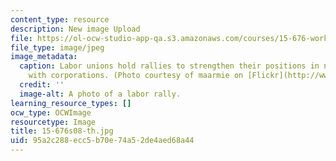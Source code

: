 ```yaml
---
content_type: resource
description: New image Upload
file: https://ol-ocw-studio-app-qa.s3.amazonaws.com/courses/15-676-work-employment-and-industrial-relations-theory-spring-2008/95a2c288ecc5b70e74a52de4aed68a44_15-676s08-th.jpg
file_type: image/jpeg
image_metadata:
  caption: Labor unions hold rallies to strengthen their positions in negotiations
    with corporations. (Photo courtesy of maarmie on [Flickr](http://www.flickr.com/photos/maarmie/139984164/).)
  credit: ''
  image-alt: A photo of a labor rally.
learning_resource_types: []
ocw_type: OCWImage
resourcetype: Image
title: 15-676s08-th.jpg
uid: 95a2c288-ecc5-b70e-74a5-2de4aed68a44
---
```

